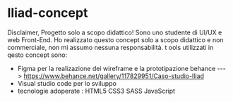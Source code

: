 # Iliad-concept
Disclaimer, Progetto solo a scopo didattico! 
Sono uno studente di UI/UX e web Front-End. Ho realizzato questo concept solo a scopo didattico e non commerciale, non mi assumo nessuna responsabilità. t
ools utilizzati in qesto concept sono:
- Figma per la realizazione dei wireframe e la prototipazione behance ---> https://www.behance.net/gallery/117829951/Caso-studio-Iliad
- Visual studio code per lo sviluppo 
- tecnologie adoperate :
		   HTML5
		   CSS3
		   SASS
		   JavaScript
 
